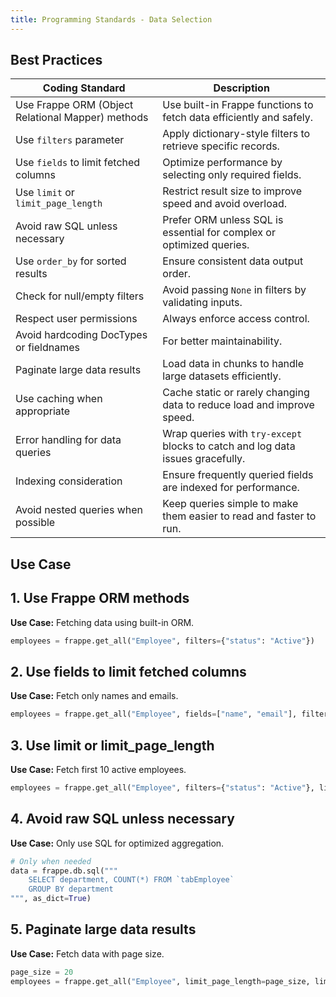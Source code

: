 ```yaml
---
title: Programming Standards - Data Selection
---
```


## Best Practices

| **Coding Standard**                       | **Description**                                                                 |
|-------------------------------------------|---------------------------------------------------------------------------------|
| Use Frappe ORM (Object Relational Mapper) methods  | Use built-in Frappe functions to fetch data efficiently and safely.    |
| Use `filters` parameter                   | Apply dictionary-style filters to retrieve specific records.                    |
| Use `fields` to limit fetched columns     | Optimize performance by selecting only required fields.                         |
| Use `limit` or `limit_page_length`        | Restrict result size to improve speed and avoid overload.                       |
| Avoid raw SQL unless necessary            | Prefer ORM unless SQL is essential for complex or optimized queries.            |
| Use `order_by` for sorted results         | Ensure consistent data output order.                                            |
| Check for null/empty filters              | Avoid passing `None` in filters by validating inputs.                           |
| Respect user permissions                  | Always enforce access control.                                                  |
| Avoid hardcoding DocTypes or fieldnames   | For better maintainability.                                                     |
| Paginate large data results               | Load data in chunks to handle large datasets efficiently.                       |
| Use caching when appropriate              | Cache static or rarely changing data to reduce load and improve speed.          |
| Error handling for data queries           | Wrap queries with `try-except` blocks to catch and log data issues gracefully. |
| Indexing consideration                    | Ensure frequently queried fields are indexed for performance.                  |
| Avoid nested queries when possible        | Keep queries simple to make them easier to read and faster to run.             |

## Use Case

## 1. **Use Frappe ORM methods**
**Use Case:** Fetching data using built-in ORM.
```python
employees = frappe.get_all("Employee", filters={"status": "Active"})
```

## 2. **Use fields to limit fetched columns**
**Use Case:** Fetch only names and emails.
```python
employees = frappe.get_all("Employee", fields=["name", "email"], filters={"status": "Active"})
```

## 3. **Use limit or limit_page_length**
**Use Case:** Fetch first 10 active employees.
```python
employees = frappe.get_all("Employee", filters={"status": "Active"}, limit=10)
```

## 4. **Avoid raw SQL unless necessary**
**Use Case:** Only use SQL for optimized aggregation.
```python
# Only when needed
data = frappe.db.sql("""
    SELECT department, COUNT(*) FROM `tabEmployee`
    GROUP BY department
""", as_dict=True)
```

## 5. **Paginate large data results**
**Use Case:** Fetch data with page size.
```python
page_size = 20
employees = frappe.get_all("Employee", limit_page_length=page_size, limit_start=0)
```
